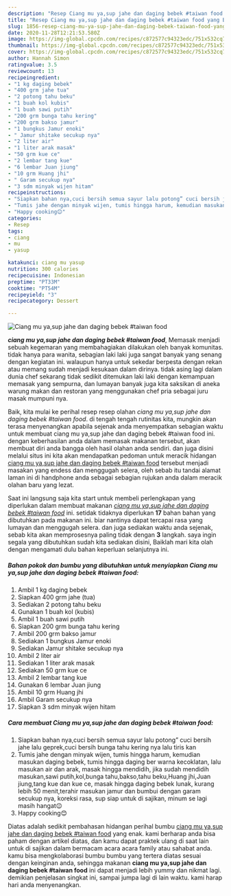 ```yaml
---
description: "Resep Ciang mu ya,sup jahe dan daging bebek #taiwan food yang Bikin Ngiler"
title: "Resep Ciang mu ya,sup jahe dan daging bebek #taiwan food yang Bikin Ngiler"
slug: 1856-resep-ciang-mu-ya-sup-jahe-dan-daging-bebek-taiwan-food-yang-bikin-ngiler
date: 2020-11-28T12:21:53.580Z
image: https://img-global.cpcdn.com/recipes/c872577c94323edc/751x532cq70/ciang-mu-yasup-jahe-dan-daging-bebek-taiwan-food-foto-resep-utama.jpg
thumbnail: https://img-global.cpcdn.com/recipes/c872577c94323edc/751x532cq70/ciang-mu-yasup-jahe-dan-daging-bebek-taiwan-food-foto-resep-utama.jpg
cover: https://img-global.cpcdn.com/recipes/c872577c94323edc/751x532cq70/ciang-mu-yasup-jahe-dan-daging-bebek-taiwan-food-foto-resep-utama.jpg
author: Hannah Simon
ratingvalue: 3.5
reviewcount: 13
recipeingredient:
- "1 kg daging bebek"
- "400 grm jahe tua"
- "2 potong tahu beku"
- "1 buah kol kubis"
- "1 buah sawi putih"
- "200 grm bunga tahu kering"
- "200 grm bakso jamur"
- "1 bungkus Jamur enoki"
- " Jamur shitake secukup nya"
- "2 liter air"
- "1 liter arak masak"
- "50 grm kue ce"
- "2 lembar tang kue"
- "6 lembar Juan jiung"
- "10 grm Huang jhi"
- " Garam secukup nya"
- "3 sdm minyak wijen hitam"
recipeinstructions:
- "Siapkan bahan nya,cuci bersih semua sayur lalu potong” cuci bersih jahe lalu geprek,cuci bersih bunga tahu kering nya lalu tiris kan"
- "Tumis jahe dengan minyak wijen, tumis hingga harum, kemudian masukan daging bebek, tumis hingga daging ber warna kecoklatan, lalu masukan air dan arak, masak hingga mendidih, jika sudah mendidih masukan,sawi putih,kol,bunga tahu,bakso,tahu beku,Huang jhi,Juan jiung,tang kue dan kue ce, masak hingga daging bebek lunak, kurang lebih 50 menit,terahir masukan jamur dan bumbui dengan garam secukup nya, koreksi rasa, sup siap untuk di sajikan, minum se lagi masih hangat😉"
- "Happy cooking😊"
categories:
- Resep
tags:
- ciang
- mu
- yasup

katakunci: ciang mu yasup 
nutrition: 300 calories
recipecuisine: Indonesian
preptime: "PT33M"
cooktime: "PT54M"
recipeyield: "3"
recipecategory: Dessert

---
```



![Ciang mu ya,sup jahe dan daging bebek #taiwan food](https://img-global.cpcdn.com/recipes/c872577c94323edc/751x532cq70/ciang-mu-yasup-jahe-dan-daging-bebek-taiwan-food-foto-resep-utama.jpg)

<b><i>ciang mu ya,sup jahe dan daging bebek #taiwan food</i></b>, Memasak menjadi sebuah kegemaran yang membahagiakan dilakukan oleh banyak komunitas. tidak hanya para wanita, sebagian laki laki juga sangat banyak yang senang dengan kegiatan ini. walaupun hanya untuk sekedar berpesta dengan rekan atau memang sudah menjadi kesukaan dalam dirinya. tidak asing lagi dalam dunia chef sekarang tidak sedikit ditemukan laki laki dengan kemampuan memasak yang sempurna, dan lumayan banyak juga kita saksikan di aneka warung makan dan restoran yang menggunakan chef pria sebagai juru masak mumpuni nya.



Baik, kita mulai ke perihal resep resep olahan <i>ciang mu ya,sup jahe dan daging bebek #taiwan food</i>. di tengah tengah rutinitas kita, mungkin akan terasa menyenangkan apabila sejenak anda menyempatkan sebagian waktu untuk membuat ciang mu ya,sup jahe dan daging bebek #taiwan food ini. dengan keberhasilan anda dalam memasak makanan tersebut, akan membuat diri anda bangga oleh hasil olahan anda sendiri. dan juga disini melalui situs ini kita akan mendapatkan pedoman untuk meracik hidangan <u>ciang mu ya,sup jahe dan daging bebek #taiwan food</u> tersebut menjadi masakan yang endess dan menggugah selera, oleh sebab itu tandai alamat laman ini di handphone anda sebagai sebagian rujukan anda dalam meracik olahan baru yang lezat.


Saat ini langsung saja kita start untuk membeli perlengkapan yang diperlukan dalam membuat makanan <u><i>ciang mu ya,sup jahe dan daging bebek #taiwan food</i></u> ini. setidak tidaknya diperlukan <b>17</b> bahan bahan yang dibutuhkan pada makanan ini. biar nantinya dapat tercapai rasa yang lumayan dan menggugah selera. dan juga sediakan waktu anda sejenak, sebab kita akan memprosesnya paling tidak dengan <b>3</b> langkah. saya ingin segala yang dibutuhkan sudah kita sediakan disini, Baiklah mari kita olah dengan mengamati dulu bahan keperluan selanjutnya ini.

<!--inarticleads1-->

##### Bahan pokok dan bumbu yang dibutuhkan untuk menyiapkan Ciang mu ya,sup jahe dan daging bebek #taiwan food:

1. Ambil 1 kg daging bebek
1. Siapkan 400 grm jahe (tua)
1. Sediakan 2 potong tahu beku
1. Gunakan 1 buah kol (kubis)
1. Ambil 1 buah sawi putih
1. Siapkan 200 grm bunga tahu kering
1. Ambil 200 grm bakso jamur
1. Sediakan 1 bungkus Jamur enoki
1. Sediakan  Jamur shitake secukup nya
1. Ambil 2 liter air
1. Sediakan 1 liter arak masak
1. Sediakan 50 grm kue ce
1. Ambil 2 lembar tang kue
1. Gunakan 6 lembar Juan jiung
1. Ambil 10 grm Huang jhi
1. Ambil  Garam secukup nya
1. Siapkan 3 sdm minyak wijen hitam




<!--inarticleads2-->

##### Cara membuat Ciang mu ya,sup jahe dan daging bebek #taiwan food:

1. Siapkan bahan nya,cuci bersih semua sayur lalu potong” cuci bersih jahe lalu geprek,cuci bersih bunga tahu kering nya lalu tiris kan
1. Tumis jahe dengan minyak wijen, tumis hingga harum, kemudian masukan daging bebek, tumis hingga daging ber warna kecoklatan, lalu masukan air dan arak, masak hingga mendidih, jika sudah mendidih masukan,sawi putih,kol,bunga tahu,bakso,tahu beku,Huang jhi,Juan jiung,tang kue dan kue ce, masak hingga daging bebek lunak, kurang lebih 50 menit,terahir masukan jamur dan bumbui dengan garam secukup nya, koreksi rasa, sup siap untuk di sajikan, minum se lagi masih hangat😉
1. Happy cooking😊




Diatas adalah sedikit pembahasan hidangan perihal bumbu <u>ciang mu ya,sup jahe dan daging bebek #taiwan food</u> yang enak. kami berharap anda bisa paham dengan artikel diatas, dan kamu dapat praktek ulang di saat lain untuk di sajikan dalam bermacam acara acara family atau sahabat anda. kamu bisa mengkolaborasi bumbu bumbu yang tertera diatas sesuai dengan keinginan anda, sehingga makanan <b>ciang mu ya,sup jahe dan daging bebek #taiwan food</b> ini dapat menjadi lebih yummy dan nikmat lagi. demikian penjelasan singkat ini, sampai jumpa lagi di lain waktu. kami harap hari anda menyenangkan.
